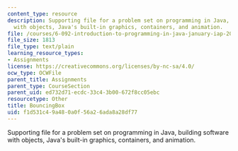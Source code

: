 ```yaml
---
content_type: resource
description: Supporting file for a problem set on programming in Java, building software
  with objects, Java's built-in graphics, containers, and animation.
file: /courses/6-092-introduction-to-programming-in-java-january-iap-2010/f1d531c49a480a0f56a26ada8a28df77_BouncingBox.java
file_size: 1813
file_type: text/plain
learning_resource_types:
- Assignments
license: https://creativecommons.org/licenses/by-nc-sa/4.0/
ocw_type: OCWFile
parent_title: Assignments
parent_type: CourseSection
parent_uid: ed732d71-ecdc-33c4-3b00-672f8cc05ebc
resourcetype: Other
title: BouncingBox
uid: f1d531c4-9a48-0a0f-56a2-6ada8a28df77
---
```

Supporting file for a problem set on programming in Java, building software with objects, Java's built-in graphics, containers, and animation.